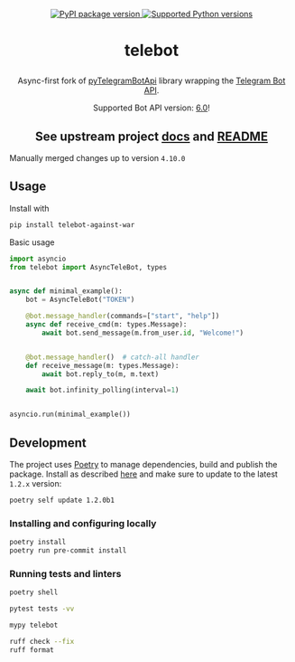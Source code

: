 <p align="center">
  <a href="https://pypi.org/project/telebot-against-war/">
    <img src="https://img.shields.io/pypi/v/telebot-against-war.svg" alt="PyPI package version"/>
  </a>
  <a href="https://pypi.org/project/telebot-against-war/">
    <img src="https://img.shields.io/pypi/pyversions/telebot-against-war.svg" alt="Supported Python versions"/>
  </a>
</p>

# <p align="center">telebot

<p align="center">Async-first fork of <a href="https://github.com/eternnoir/pyTelegramBotAPI">pyTelegramBotApi</a>
library wrapping the <a href="https://core.telegram.org/bots/api">Telegram Bot API</a>.</p>

<p align="center">Supported Bot API version: <a href="https://core.telegram.org/bots/api#april-16-2022">6.0</a>!

<h2 align="center">See upstream project <a href='https://pytba.readthedocs.io/en/latest/index.html'>docs</a> and 
<a href='https://github.com/eternnoir/pyTelegramBotAPI/blob/master/README.md'>README</a></h2>

Manually merged changes up to version `4.10.0`


## Usage

Install with

```bash
pip install telebot-against-war
```

Basic usage

```python
import asyncio
from telebot import AsyncTeleBot, types


async def minimal_example():
    bot = AsyncTeleBot("TOKEN")

    @bot.message_handler(commands=["start", "help"])
    async def receive_cmd(m: types.Message):
        await bot.send_message(m.from_user.id, "Welcome!")


    @bot.message_handler()  # catch-all handler
    def receive_message(m: types.Message):
        await bot.reply_to(m, m.text)

    await bot.infinity_polling(interval=1)


asyncio.run(minimal_example())

```


## Development

The project uses [Poetry](https://python-poetry.org/) to manage dependencies, build and publish the package.
Install as described [here](https://python-poetry.org/docs/master/#installation) and make sure to update
to the latest `1.2.x` version:

```bash
poetry self update 1.2.0b1
```

### Installing and configuring locally

```bash
poetry install
poetry run pre-commit install
```

### Running tests and linters

```bash
poetry shell

pytest tests -vv

mypy telebot

ruff check --fix
ruff format
```
